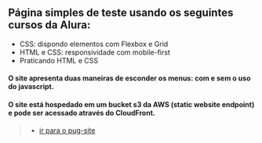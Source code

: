 ## **Página simples de teste usando os seguintes cursos da Alura:**
- CSS: dispondo elementos com Flexbox e Grid
- HTML e CSS: responsividade com mobile-first
- Praticando HTML e CSS

#### O site apresenta duas maneiras de esconder os menus: com e sem o uso do javascript.

#### O site está hospedado em um bucket s3 da AWS (static website endpoint) e pode ser acessado através do CloudFront.  

> - [ir para o pug-site](https://d1mf66us61usti.cloudfront.net/index.html)
